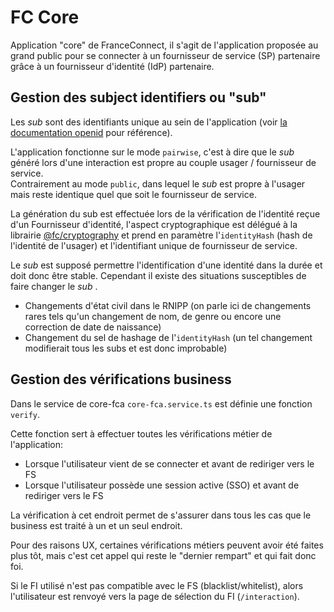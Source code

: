# FC Core

Application "core" de FranceConnect, il s'agit de l'application proposée au grand public pour se connecter à un fournisseur de service (SP) partenaire grâce à un fournisseur d'identité (IdP) partenaire.

## Gestion des subject identifiers ou "sub"

Les _sub_ sont des identifiants unique au sein de l'application (voir [la documentation openid](https://openid.net/specs/openid-connect-core-1_0.html#SubjectIDTypes) pour référence).

L'application fonctionne sur le mode `pairwise`, c'est à dire que le _sub_ généré lors d'une interaction est propre au couple usager / fournisseur de service.  
Contrairement au mode `public`, dans lequel le _sub_ est propre à l'usager mais reste identique quel que soit le fournisseur de service.

La génération du sub est effectuée lors de la vérification de l'identité reçue d'un Fournisseur d'identité, l'aspect cryptographique est délégué à la librairie [@fc/cryptography](../../libs/cryptography) et prend en paramètre l'`identityHash` (hash de l'identité de l'usager) et l'identifiant unique de fournisseur de service.

Le _sub_ est supposé permettre l'identification d'une identité dans la durée et doit donc être stable. Cependant il existe des situations susceptibles de faire changer le _sub_ .

- Changements d'état civil dans le RNIPP (on parle ici de changements rares tels qu'un changement de nom, de genre ou encore une correction de date de naissance)
- Changement du sel de hashage de l'`identityHash` (un tel changement modifierait tous les subs et est donc improbable)

## Gestion des vérifications business

Dans le service de core-fca `core-fca.service.ts` est définie une fonction `verify`.

Cette fonction sert à effectuer toutes les vérifications métier de l'application:

- Lorsque l'utilisateur vient de se connecter et avant de rediriger vers le FS
- Lorsque l'utilisateur possède une session active (SSO) et avant de rediriger vers le FS

La vérification à cet endroit permet de s'assurer dans tous les cas que le business est traité à un et un seul endroit.

Pour des raisons UX, certaines vérifications métiers peuvent avoir été faites plus tôt, mais c'est cet appel qui reste le "dernier rempart" et qui fait donc foi.

Si le FI utilisé n'est pas compatible avec le FS (blacklist/whitelist), alors l'utilisateur est renvoyé vers la page de sélection du FI (`/interaction`).

